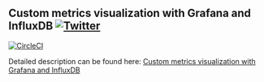 ## Custom metrics visualization with Grafana and InfluxDB [![Twitter](https://img.shields.io/twitter/follow/piotr_minkowski.svg?style=social&logo=twitter&label=Follow%20Me)](https://twitter.com/piotr_minkowski)

[![CircleCI](https://circleci.com/gh/piomin/sample-spring-graphite.svg?style=svg)](https://circleci.com/gh/piomin/sample-spring-microservices-new)

Detailed description can be found here: [Custom metrics visualization with Grafana and InfluxDB](https://piotrminkowski.com/2017/07/13/custom-metrics-visualization-with-grafana-and-influxdb/) 


